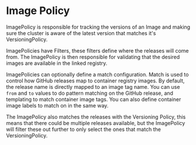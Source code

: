 # Image Policy

ImagePolicy is responsible for tracking the versions of an Image and making sure
the cluster is aware of the latest version that matches it's VersioningPolicy.

ImagePolicies have Filters, these filters define where the releases will come
from. The ImagePolicy is then responsible for validating that the desired images
are available in the linked registry.

ImagePolicies can optionally define a match configuration. Match is used to
control how GitHub releases map to container registry images. By default, the
release name is directly mapped to an image tag name. You can use `from` and
`to` values to do pattern matching on the GitHub release, and templating to
match container image tags. You can also define container image labels to match
on in the same way.

The ImagePolicy also matches the releases with the Versioning Policy, this means
that there could be multiple releases available, but the ImagePolicy will filter
these out further to only select the ones that match the VersioningPolicy.
